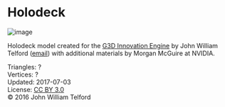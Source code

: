 # Holodeck

![image](https://casual-effects.com/g3d/data10/common/model/holodeck/icon.png)

Holodeck model created for the [G3D Innovation Engine](http://casual-effects.com/g3d) by John William Telford ([email](williamtelford@rocketmail.com))
 with additional materials by Morgan McGuire at NVIDIA.


Triangles: ?\
Vertices: ?\
Updated: 2017-07-03\
License: [CC BY 3.0](https://creativecommons.org/licenses/by/3.0/us/)\
© 2016 John William Telford